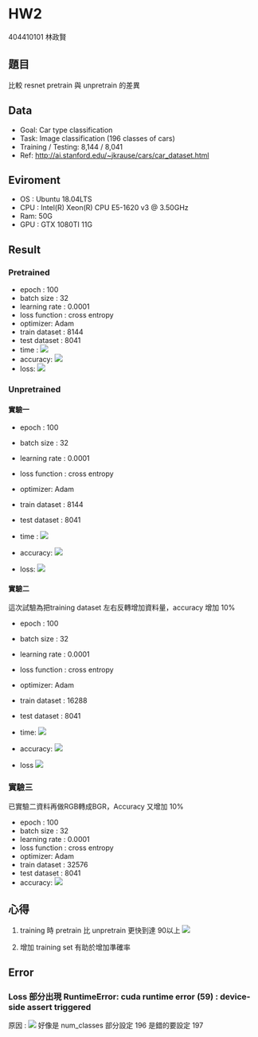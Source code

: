 # HW2

404410101 林政賢

## 題目

比較 resnet pretrain 與 unpretrain 的差異

## Data

- Goal: Car type classification
- Task: Image classification (196 classes of cars)
- Training / Testing: 8,144 / 8,041
- Ref: <http://ai.stanford.edu/~jkrause/cars/car_dataset.html>

## Eviroment

- OS : Ubuntu 18.04LTS
- CPU : Intel(R) Xeon(R) CPU E5-1620 v3 @ 3.50GHz
- Ram: 50G
- GPU : GTX 1080TI 11G


## Result

### Pretrained

- epoch : 100
- batch size : 32
- learning rate : 0.0001
- loss function : cross entropy
- optimizer: Adam
- train dataset : 8144
- test dataset : 8041
- time : 
![](https://i.imgur.com/oF5lgID.png)
- accuracy: 
![](https://i.imgur.com/vQGvIt5.png)
- loss:
![](https://i.imgur.com/U6hMY1K.png)


### Unpretrained

#### 實驗一
- epoch : 100
- batch size : 32
- learning rate : 0.0001
- loss function : cross entropy
- optimizer: Adam
- train dataset : 8144
- test dataset : 8041
- time : 
![](https://i.imgur.com/AqeHH0F.png)

- accuracy: 
![](https://i.imgur.com/cGufSUp.png)

- loss:
![](https://i.imgur.com/fljDRwf.png)

#### 實驗二

這次試驗為把training dataset 左右反轉增加資料量，accuracy 增加 10%

- epoch : 100
- batch size : 32
- learning rate : 0.0001
- loss function : cross entropy
- optimizer: Adam
- train dataset : 16288
- test dataset : 8041
- time: 
![](https://i.imgur.com/gqZfgmj.jpg)
- accuracy:
![](https://i.imgur.com/IvZ7uaZ.jpg)

- loss
![](https://i.imgur.com/AvAOWJB.png)

### 實驗三
已實驗二資料再做RGB轉成BGR，Accuracy 又增加 10%

- epoch : 100
- batch size : 32
- learning rate : 0.0001
- loss function : cross entropy
- optimizer: Adam
- train dataset : 32576
- test dataset : 8041
- accuracy:
![](https://i.imgur.com/S8powCa.png)


## 心得

1. training 時 pretrain 比 unpretrain 更快到達 90以上
![](https://i.imgur.com/4fMt4U6.png)

2. 增加 training set 有助於增加準確率




## Error
### Loss 部分出現 RuntimeError: cuda runtime error (59) : device-side assert triggered

原因 :
![](https://i.imgur.com/n98PEz1.png)
好像是 num_classes 部分設定 196 是錯的要設定 197
